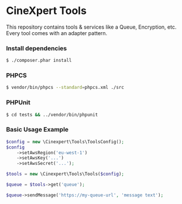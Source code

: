 # CineXpert Tools

This repository contains tools & services like a Queue, Encryption, etc. Every tool comes with an adapter pattern.

### Install dependencies
```bash
$ ./composer.phar install
```

### PHPCS
```bash
$ vendor/bin/phpcs --standard=phpcs.xml ./src
```

### PHPUnit
```bash
$ cd tests && ../vendor/bin/phpunit
```

### Basic Usage Example
```php
$config = new \Cinexpert\Tools\ToolsConfig();
$config
    ->setAwsRegion('eu-west-1')
    ->setAwsKey('...')
    ->setAwsSecret('...');

$tools = new \Cinexpert\Tools\Tools($config);

$queue = $tools->get('queue');

$queue->sendMessage('https://my-queue-url', 'message text');
```